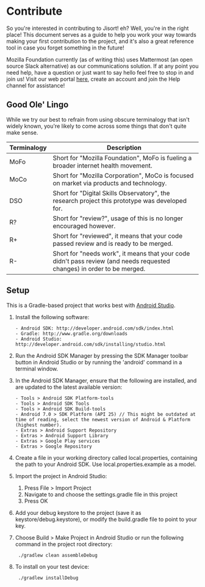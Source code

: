 # Contribute

So you're interested in contributing to Jisort! eh? Well, you're in the right place! This document serves as a guide to help you work your way towards
making your first contribution to the project, and it's also a great reference tool in case you forget something in the future!

Mozilla Foundation currently (as of writing this) uses Mattermost (an open source Slack alternative) as our communications solution. If at any point you need help, have a question
or just want to say hello feel free to stop in and join us! Visit our web portal [here](https://chat.mozillafoundation.org/login), create an account and join the Help channel for assistance!

## Good Ole' Lingo 

While we try our best to refrain from using obscure terminalogy that isn't widely known, you're likely to come across some things that don't quite make sense.

| Terminalogy | Description |
| --- | --- |
| MoFo | Short for "Mozilla Foundation", MoFo is fueling a broader internet health movement. |
| MoCo | Short for "Mozilla Corporation", MoCo is focused on market via products and technology. |
| DSO | Short for "Digital Skills Observatory", the research project this prototype was developed for. |
| R? | Short for "review?", usage of this is no longer encouraged however. |
| R+ | Short for "reviewed", it means that your code passed review and is ready to be merged. |
| R- | Short for "needs work", it means that your code didn't pass review (and needs requested changes) in order to be merged. |

## Setup

This is a Gradle-based project that works best with [Android Studio](http://developer.android.com/sdk/installing/studio.html).

1. Install the following software:
       
       - Android SDK: http://developer.android.com/sdk/index.html
       - Gradle: http://www.gradle.org/downloads
       - Android Studio: http://developer.android.com/sdk/installing/studio.html

2. Run the Android SDK Manager by pressing the SDK Manager toolbar button
   in Android Studio or by running the 'android' command in a terminal
   window.

3. In the Android SDK Manager, ensure that the following are installed, and are updated to the latest available version:

       - Tools > Android SDK Platform-tools
       - Tools > Android SDK Tools
       - Tools > Android SDK Build-tools
       - Android 7.0 > SDK Platform (API 25) // This might be outdated at time of reading, select the newest version of Android & Platform (highest number).
       - Extras > Android Support Repository
       - Extras > Android Support Library
       - Extras > Google Play services
       - Extras > Google Repository

4. Create a file in your working directory called local.properties,
   containing the path to your Android SDK. Use local.properties.example as a
   model.

5. Import the project in Android Studio:

    1. Press File > Import Project
    1. Navigate to and choose the settings.gradle file in this project
    1. Press OK

6. Add your debug keystore to the project (save it as keystore/debug.keystore),
    or modify the build.gradle file to point to your key.

7. Choose Build > Make Project in Android Studio or run the following command in the project root directory:
   ```
    ./gradlew clean assembleDebug
   ```

8. To install on your test device:

   ```
    ./gradlew installDebug
   ```



